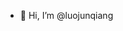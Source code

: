 - 👋 Hi, I’m @luojunqiang

<!---
luojunqiang/luojunqiang is a ✨ special ✨ repository because its `README.md` (this file) appears on your GitHub profile.
You can click the Preview link to take a look at your changes.
--->
